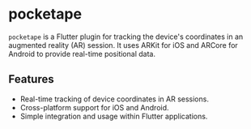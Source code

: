 # pocketape

`pocketape` is a Flutter plugin for tracking the device's coordinates in an augmented reality (AR) session. It uses ARKit for iOS and ARCore for Android to provide real-time positional data.

## Features

- Real-time tracking of device coordinates in AR sessions.
- Cross-platform support for iOS and Android.
- Simple integration and usage within Flutter applications.

